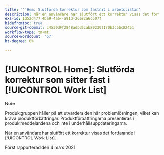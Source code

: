 ```yaml
---
title: '''Hem: Slutförda korrektur som fastnat i arbetslistan'
description: När en användare har slutfört ett korrektur visas det fortfarande i [!UICONTROL Work List].
exl-id: 1d52d477-4ba9-4a64-a91d-26682a6c607f
hidefromtoc: true
source-git-commit: c4530d9f2848adb30cab802303170b3c5bc02451
workflow-type: tm+mt
source-wordcount: '67'
ht-degree: 0%

---
```


# [!UICONTROL Home]: Slutförda korrektur som sitter fast i [!UICONTROL Work List]

<!-- Do not change this note unless told to by Daniel Sipos-->

>[!NOTE]
>
>Produktgruppen håller på att utvärdera den här problemlösningen, vilket kan kräva produktförbättringar. Produktförbättringarna presenteras i produktmeddelandena och inte i underhållsuppdateringarna.

När en användare har slutfört ett korrektur visas det fortfarande i [!UICONTROL Work List].

Först rapporterad den 4 mars 2021

